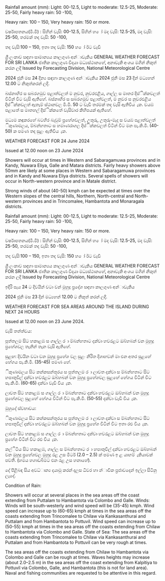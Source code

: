 Rainfall amount (mm): Light: 00-12.5, Light to moderate: 12.5-25, Moderate: 25-50, Fairly heavy rain: 50 -100,

Heavy rain: 100 – 150, Very heavy rain: 150 or more.

වර්ෂාපතනය(මි.මී) : සිහින් වැසි: 00-12.5, සිහින් හ ෝ මද වැසි: 12.5-25, මද වැසි: 25-50, තරමක් තද වැසි: 50 -100,

තද වැසි:100 – 150, ඉතා තද වැසි: 150 හ ෝ ඊට වැඩි

ශ්‍රී ලංකාව සඳහා සාමාන්‍යය කාලගුණ අන්‍ාවැකිය GENERAL WEATHER FORECAST FOR SRI LANKA ජාතික කාලගුණ විදයා මධ්‍යස්ථානහේ, අනාවැකි අංශය මගින් නිකුත් කරන ලදි Issued by Forecasting Division, National Meteorological Centre

2024 ජුනි මස 24 දින්‍ය සඳහා කාලගුණ අන්‍ාවැකිය 2024 ජුනි මස 23 දින්‍ මධ්‍යහන්‍ 12.00 ට නිකුත්කරන්‍ ලදි.

බස්නාහිර ස සබරගමුව පළාත්වලත් ම නුවර, නුවරඑළිය, ගාල්ල ස මාතර දිස්ික්කවලත් විටින් විට වැසි ඇතිහේ. බස්නාහිර ස සබරගමුව පළාත්වලත්, ම නුවර ස නුවරඑළිය දිස්ික්කවලත් ඇතැම් ස්ථානවල මි.මී. 50 ට වැඩි තරමක් තද වැසි ඇතිවිය ැක. වයඹ පළාතේ ස මාතහල් දිස්ික්කතේ වැසිවාර කිහිපයක් ඇතිහේ.

මධ්‍යම කඳුකරහේ බටහිර බෑවුම් ප්‍රහේශවලත්, උතුරු, උතුරු-මැද ස වයඹ පළාත්වලත් ිකුණාමලය, ම්බන්හතාට ස හමාණරාගල දිස්ික්කවලත් විටින් විට මන පැ.කි.මී. (40-50) ක පමණ තද සුළං ඇතිවිය ැක.

WEATHER FORECAST FOR 24 June 2024

Issued at 12.00 noon on 23 June 2024

Showers will occur at times in Western and Sabaragamuwa provinces and in Kandy, Nuwara Eliya, Galle and Matara districts. Fairly heavy showers above 50mm are likely at some places in Western and Sabaragamuwa provinces and in Kandy and Nuwara Eliya districts. Several spells of showers will occur in North-western province and in Matale district.

Strong winds of about (40-50) kmph can be expected at times over the Western slopes of the central hills, Northern, North-central and North-western provinces and in Trincomalee, Hambantota and Monaragala districts.

Rainfall amount (mm): Light: 00-12.5, Light to moderate: 12.5-25, Moderate: 25-50, Fairly heavy rain: 50 -100,

Heavy rain: 100 – 150, Very heavy rain: 150 or more.

වර්ෂාපතනය(මි.මී) : සිහින් වැසි: 00-12.5, සිහින් හ ෝ මද වැසි: 12.5-25, මද වැසි: 25-50, තරමක් තද වැසි: 50 -100,

තද වැසි:100 – 150, ඉතා තද වැසි: 150 හ ෝ ඊට වැඩි

ශ්‍රී ලංකාව සඳහා සාමාන්‍යය කාලගුණ අන්‍ාවැකිය GENERAL WEATHER FORECAST FOR SRI LANKA ජාතික කාලගුණ විදයා මධ්‍යස්ථානහේ, අනාවැකි අංශය මගින් නිකුත් කරන ලදි Issued by Forecasting Division, National Meteorological Centre

ඉදිරි පැය 24 ට දිවයින්‍ වටා වන්‍ මුහුදු ප්‍රදේශ සඳහා කාලගුණ අන්‍ාවැකිය

2024 ජුනි මස 23 දින්‍ මධ්‍යහන්‍ 12.00 ට නිකුත් කරන්‍ ලදි.

WEATHER FORECAST FOR SEA AREAS AROUND THE ISLAND DURING NEXT 24 HOURS

Issued at 12.00 noon on 23 June 2024.

වැසි තත්ත්වය:

පුත්තලම සිට හකාළඹ ස ගාල්ල ර ා ම්බන්හතාට දක්වා හවරළට ඔබ්හබන් වන මුහුදු ප්‍රහේශවල තැනින් තැන වැසි ඇතිහේ.

සුළඟ: දිවයින වටා වන මුහුදු ප්‍රහේශ වල සුළං නිරිත දිශාහවන් මා එන අතර සුළහේ හේගය පැ.කි.මී. (35-45) පමණ හේ.

ිකුණාමලය සිට කන්කසන්තුරය ස පුත්තලම ර ා ලාවත දක්වා ස ම්බන්හතාට සිට හපාතුවිල් දක්වා හවරළට ඔබ්හබන් වන මුහුදු ප්‍රහේශවල සුළහේ හේගය විටින් විට පැ.කි.මී. (60-65) දක්වා වැඩි විය ැක.

ලාවත සිට හකාළඹ ස ගාල්ල ර ා ම්බන්හතාට දක්වා හවරළට ඔබ්හබන් වන මුහුදු ප්‍රහේශවල සුළහේ හේගය විටින් විට පැ.කි.මී. (50-55) දක්වා වැඩි විය ැක.

මුහුදේ ස්වභාවය:

ිකුණාමලය සිට කන්කසන්තුරය ස පුත්තලම ර ා ලාවත දක්වා ස ම්බන්හතාට සිට හපාතුවිල් දක්වා හවරළට ඔබ්හබන් වන මුහුදු ප්‍රහේශ විටින් විට ඉතා රළු විය ැක.

ලාවත සිට හකාළඹ ස ගාල්ල ර ා ම්බන්හතාට දක්වා හවරළට ඔබ්හබන් වන මුහුදු ප්‍රහේශ විටින් විට රළු විය ැක.

කල්ිටිය සිට හකාළඹ, ගාල්ල ස ම්බන්හතාට ර ා හපාතුවිල් දක්වා හවරළට ඔබ්හබන් වන මුහුදු ප්‍රහේශවල මුහුදු රළ උස මීටර් (2.0 – 2.5) ක් පමණ ඉ ළ යාහම් ැකියාවක් පවතී. (හමය හගාඩබිමට එන රළ උස හනාහේ).

දේ පිළිබඳ සිය අවධ්‍ාන්‍ය දයාමු කරන්‍ දලස ධීවර හා න්‍ාවික ප්‍රජාවදෙන් ඉල්ලා සිටිනු ලැදේ.

Condition of Rain:

Showers will occur at several places in the sea areas off the coast extending from Puttalam to Hambantota via Colombo and Galle. Winds: Winds will be south-westerly and wind speed will be (35-45) kmph. Wind speed can increase up to (60-65) kmph at times in the sea areas off the coasts extending from Trincomalee to Chilaw via Kankasanthurai and Puttalam and from Hambantota to Pottuvil. Wind speed can increase up to (50-55) kmph at times in the sea areas off the coasts extending from Chilaw to Hambantota via Colombo and Galle. State of Sea: The sea areas off the coasts extending from Trincomalee to Chilaw via Kankasanthurai and Puttalam and from Hambantota to Pottuvil can be very rough at times.

The sea areas off the coasts extending from Chilaw to Hambantota via Colombo and Galle can be rough at times. Waves heights may increase (about 2.0–2.5 m) in the sea areas off the coast extending from Kalpitiya to Pottuvil via Colombo, Galle, and Hambantota (this is not for land area). Naval and fishing communities are requested to be attentive in this regard.